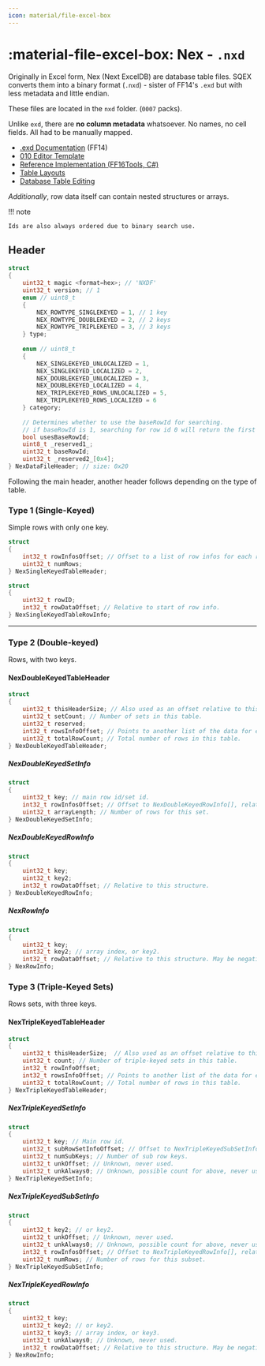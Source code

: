 ```yaml
---
icon: material/file-excel-box
---
```


# :material-file-excel-box: Nex - `.nxd`

Originally in Excel form, Nex (Next ExcelDB) are database table files. SQEX converts them into a binary format (`.nxd`) - sister of FF14's `.exd` but with less metadata and little endian.

These files are located in the `nxd` folder. (`0007` packs).

Unlike `exd`, there are **no column metadata** whatsoever. No names, no cell fields. All had to be manually mapped.

* [.exd Documentation](https://xiv.dev/game-data/file-formats/excel#excel-data-.exd) (FF14)
* [010 Editor Template](https://github.com/Nenkai/010GameTemplates/blob/main/Square%20Enix/Final%20Fantasy%2016/FF16_nxd_NXDF.bt)
* [Reference Implementation (FF16Tools, C#)](https://github.com/Nenkai/FF16Tools)
* [Table Layouts](https://github.com/Nenkai/FF16Tools/tree/master/FF16Tools.Files/Nex/Layouts)
* [Database Table Editing](../../tutorials/nex/nxd_editing.md)

*Additionally*, row data itself can contain nested structures or arrays.

!!! note

    Ids are also always ordered due to binary search use.


## Header

```c
struct
{
    uint32_t magic <format=hex>; // 'NXDF'
    uint32_t version; // 1
    enum // uint8_t
    {
        NEX_ROWTYPE_SINGLEKEYED = 1, // 1 key
        NEX_ROWTYPE_DOUBLEKEYED = 2, // 2 keys
        NEX_ROWTYPE_TRIPLEKEYED = 3, // 3 keys
    } type;
    
    enum // uint8_t
    {
        NEX_SINGLEKEYED_UNLOCALIZED = 1,
        NEX_SINGLEKEYED_LOCALIZED = 2,
        NEX_DOUBLEKEYED_UNLOCALIZED = 3,
        NEX_DOUBLEKEYED_LOCALIZED = 4,
        NEX_TRIPLEKEYED_ROWS_UNLOCALIZED = 5,
        NEX_TRIPLEKEYED_ROWS_LOCALIZED = 6
    } category;
    
    // Determines whether to use the baseRowId for searching.
    // if baseRowId is 1, searching for row id 0 will return the first row.
    bool usesBaseRowId; 
    uint8_t _reserved1_;
    uint32_t baseRowId;
    uint32_t _reserved2_[0x4];
} NexDataFileHeader; // size: 0x20
```

Following the main header, another header follows depending on the type of table.

### Type 1 (Single-Keyed)

Simple rows with only one key.

```c
struct
{
    int32_t rowInfosOffset; // Offset to a list of row infos for each row
    uint32_t numRows;
} NexSingleKeyedTableHeader;
```

```c
struct
{
    uint32_t rowID;
    int32_t rowDataOffset; // Relative to start of row info.
} NexSingleKeyedTableRowInfo;
```

---

### Type 2 (Double-keyed)

Rows, with two keys.

#### NexDoubleKeyedTableHeader
```c
struct
{
    uint32_t thisHeaderSize; // Also used as an offset relative to this for NexDoubleKeyedSetInfo[].
    uint32_t setCount; // Number of sets in this table.
    uint32_t reserved;
    int32_t rowsInfoOffset; // Points to another list of the data for each row (not row set).
    uint32_t totalRowCount; // Total number of rows in this table.
} NexDoubleKeyedTableHeader;
```

##### NexDoubleKeyedSetInfo
```c
struct
{
    uint32_t key; // main row id/set id.
    int32_t rowInfosOffset; // Offset to NexDoubleKeyedRowInfo[], relative to this structure.
    uint32_t arrayLength; // Number of rows for this set.
} NexDoubleKeyedSetInfo;
```

##### NexDoubleKeyedRowInfo
```c
struct
{
    uint32_t key;
    uint32_t key2;
    int32_t rowDataOffset; // Relative to this structure.
} NexDoubleKeyedRowInfo;
```

##### NexRowInfo
```c
struct
{
    uint32_t key;
    uint32_t key2; // array index, or key2.
    int32_t rowDataOffset; // Relative to this structure. May be negative (reverse offset).
} NexRowInfo;
```

### Type 3 (Triple-Keyed Sets)

Rows sets, with three keys.

#### NexTripleKeyedTableHeader
```c
struct
{
    uint32_t thisHeaderSize;  // Also used as an offset relative to this for NexTripleKeyedSetInfo[].
    uint32_t count; // Number of triple-keyed sets in this table.
    int32_t rowInfoOffset;
    int32_t rowsInfoOffset; // Points to another list of the data for each row.
    uint32_t totalRowCount; // Total number of rows in this table.
} NexTripleKeyedTableHeader;
```

##### NexTripleKeyedSetInfo
```c
struct
{
    uint32_t key; // Main row id.
    uint32_t subRowSetInfoOffset; // Offset to NexTripleKeyedSubSetInfo[], relative to this structure.
    uint32_t numSubKeys; // Number of sub row keys.
    uint32_t unkOffset; // Unknown, never used.
    uint32_t unkAlways0; // Unknown, possible count for above, never used.
} NexTripleKeyedSetInfo;
```

##### NexTripleKeyedSubSetInfo
```c
struct
{
    uint32_t key2; // or key2.
    uint32_t unkOffset; // Unknown, never used.
    uint32_t unkAlways0; // Unknown, possible count for above, never used.
    int32_t rowInfosOffset; // Offset to NexTripleKeyedRowInfo[], relative.
    uint32_t numRows; // Number of rows for this subset.
} NexTripleKeyedSubSetInfo;
```

##### NexTripleKeyedRowInfo
```c
struct
{
    uint32_t key;
    uint32_t key2; // or key2.
    uint32_t key3; // array index, or key3.
    uint32_t unkAlways0; // Unknown, never used.
    int32_t rowDataOffset; // Relative to this structure. May be negative (reverse offset).
} NexRowInfo;
```